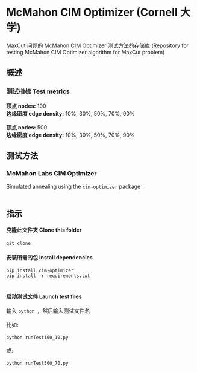 # McMahon CIM Optimizer (Cornell 大学)

MaxCut 问题的 McMahon CIM Optimizer 测试方法的存储库 (Repository for testing McMahon CIM Optimizer algorithm for MaxCut problem)

<h2> 概述  </h2>
<h3>测试指标 Test metrics</h3>
 
 
 <b>顶点 nodes:</b> 100
 <br>
 <b>边缘密度 edge density:</b> 10%, 30%, 50%, 70%, 90%
 <br><br>
 <b>顶点 nodes:</b> 500
 <br>
 <b>边缘密度 edge density:</b> 10%, 30%, 50%, 70%, 90%
 
 
<h2>测试方法 </h2>
<h3>McMahon Labs CIM Optimizer </h3>
Simulated annealing using the <code>cim-optimizer</code> package<br>

<br>
<https://github.com/mcmahon-lab/cim-optimizer>

 <h2>指示 </h2>
 <h4>克隆此文件夹 Clone this folder</h4>
   <code>git clone</code>

<h4>安装所需的包 Install dependencies</h4>
  <code>pip install cim-optimizer</code> <br>
  <code>pip install -r requirements.txt</code> <br><br>
  <h4>启动测试文件 Launch test files </h4>
  输入 <code>python </code>，然后输入测试文件名  <br>
<br>
比如: <br><br> 
<code>python runTest100_10.py</code>
<br><br>
或:
<br><br>
<code>python runTest500_70.py</code>
